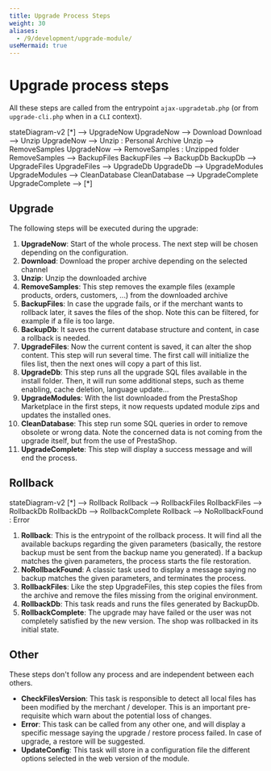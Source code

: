 ```yaml
---
title: Upgrade Process Steps
weight: 30
aliases:
  - /9/development/upgrade-module/
useMermaid: true
---
```


# Upgrade process steps

All these steps are called from the entrypoint `ajax-upgradetab.php` (or from `upgrade-cli.php` when in a `CLI` context).

<div class='mermaid'>
stateDiagram-v2
    [*] --> UpgradeNow
    UpgradeNow --> Download
    Download --> Unzip
    UpgradeNow --> Unzip : Personal Archive
    Unzip --> RemoveSamples
    UpgradeNow --> RemoveSamples : Unzipped folder
    RemoveSamples --> BackupFiles
    BackupFiles --> BackupDb
    BackupDb --> UpgradeFiles
    UpgradeFiles --> UpgradeDb
    UpgradeDb --> UpgradeModules
    UpgradeModules --> CleanDatabase
    CleanDatabase --> UpgradeComplete
    UpgradeComplete --> [*]
</div>

## Upgrade

The following steps will be executed during the upgrade:

1. **UpgradeNow**: Start of the whole process. The next step will be chosen depending on the configuration.
2. **Download**: Download the proper archive depending on the selected channel
3. **Unzip**: Unzip the downloaded archive
4. **RemoveSamples**: This step removes the example files (example products, orders, customers, ...) from the downloaded archive
5. **BackupFiles**: In case the upgrade fails, or if the merchant wants to rollback later, it saves the files of the shop. Note this can be filtered, for example if a file is too large.
6. **BackupDb**: It saves the current database structure and content, in case a rollback is needed.
7. **UpgradeFiles**: Now the current content is saved, it can alter the shop content. This step will run several time. The first call will initialize the files list, then the next ones will copy a part of this list.
8. **UpgradeDb**: This step runs all the upgrade SQL files available in the install folder. Then, it will run some additional steps, such as theme enabling, cache deletion, language update...
9. **UpgradeModules**: With the list downloaded from the PrestaShop Marketplace in the first steps, it now requests updated module zips and updates the installed ones.
10. **CleanDatabase**: This step run some SQL queries in order to remove obsolete or wrong data. Note the concerned data is not coming from the upgrade itself, but from the use of PrestaShop.
11. **UpgradeComplete**: This step will display a success message and will end the process.

## Rollback

<div class='mermaid'>
stateDiagram-v2
    [*] --> Rollback
    Rollback --> RollbackFiles
    RollbackFiles --> RollbackDb
    RollbackDb --> RollbackComplete
    Rollback --> NoRollbackFound : Error
</div>

1. **Rollback**: This is the entrypoint of the rollback process. It will find all the available backups regarding the given parameters (basically, the restore backup must be sent from the backup name you generated). If a backup matches the given parameters, the process starts the file restoration.
2. **NoRollbackFound**: A classic task used to display a message saying no backup matches the given parameters, and terminates the process.
3. **RollbackFiles**: Like the step UpgradeFiles, this step copies the files from the archive and remove the files missing from the original environment.
4. **RollbackDb**: This task reads and runs the files generated by BackupDb.
5. **RollbackComplete**: The upgrade may have failed or the user was not completely satisfied by the new version. The shop was rollbacked in its initial state.

## Other

These steps don't follow any process and are independent between each others.

- **CheckFilesVersion**: This task is responsible to detect all local files has been modified by the merchant / developer. This is an important pre-requisite which warn about the potential loss of changes.
- **Error**: This task can be called from any other one, and will display a specific message saying the upgrade / restore process failed. In case of upgrade, a restore will be suggested.
- **UpdateConfig**: This task will store in a configuration file the different options selected in the web version of the module.
